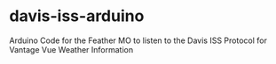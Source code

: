 # davis-iss-arduino
Arduino Code for the Feather MO to listen to the Davis ISS Protocol for Vantage Vue Weather Information
